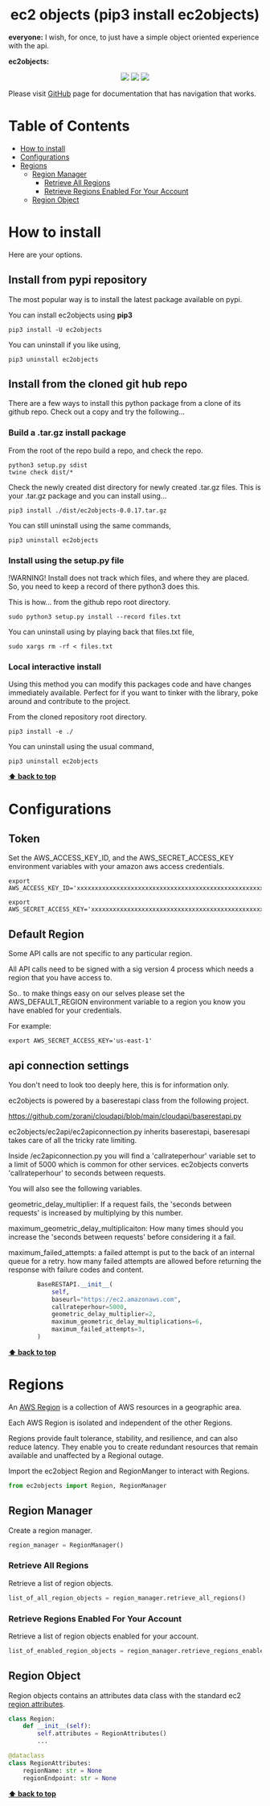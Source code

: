<h1 align="center">ec2 objects (pip3 install ec2objects)</h1>
<p align="left"><b>everyone:</b> I wish, for once, to just have a simple object oriented experience with the api.</p>
<p align="left"><b>ec2objects:</b> </p>

<p align="center">
<a href="https://github.com/zorani/aws-ec2-objects"><img src="https://img.shields.io/github/forks/zorani/aws-ec2-objects.svg?style=social&label=Fork"></a>
<a href="https://github.com/zorani/aws-ec2-objects"><img src="https://img.shields.io/github/stars/zorani/aws-ec2-objects.svg?style=social&label=Star"></a>
<a href="https://github.com/zorani/aws-ec2-objects"><img src="https://img.shields.io/github/watchers/zorani/aws-ec2-objects.svg?style=social&label=Watch"></a>
</p>

Please visit <a href="https://github.com/zorani/aws-ec2-objects">GitHub</a> page for documentation that has navigation that works.

# Table of Contents

- [How to install](#how-to-install)
- [Configurations](#configurations)
- [Regions](#regions)
	- [Region Manager](#region-manager)
		- [Retrieve All Regions](#retrieve-all-regions)
		- [Retrieve Regions Enabled For Your Account](#retrieve-regions-enabled-for-your-account)
	- [Region Object](#region-object)
# How to install

Here are your options.

## Install from pypi repository

The most popular way is to install the latest package available on pypi.

You can install ec2objects using **pip3**

    pip3 install -U ec2objects

You can uninstall if you like using,

    pip3 uninstall ec2objects

## Install from the cloned git hub repo

There are a few ways to install this python package from a clone of its github repo.
Check out a copy and try the following...

### Build a .tar.gz install package

From the root of the repo build a repo, and check the repo.

    python3 setup.py sdist
    twine check dist/*

Check the newly created dist directory for newly created .tar.gz files.
This is your .tar.gz package and you can install using...

    pip3 install ./dist/ec2objects-0.0.17.tar.gz

You can still uninstall using the same commands,

    pip3 uninstall ec2objects

### Install using the setup.py file

!WARNING! Install does not track which files, and where they are placed.
So, you need to keep a record of there python3 does this.

This is how... from the github repo root directory.

    sudo python3 setup.py install --record files.txt

You can uninstall using by playing back that files.txt file,

    sudo xargs rm -rf < files.txt

### Local interactive install

Using this method you can modify this packages code and have changes immediately available.
Perfect for if you want to tinker with the library, poke around and contribute to the project.

From the cloned repository root directory.

    pip3 install -e ./

You can uninstall using the usual command,

    pip3 uninstall ec2objects

**[⬆ back to top](#table-of-contents)**

# Configurations

## Token

Set the AWS_ACCESS_KEY_ID, and the AWS_SECRET_ACCESS_KEY environment variables with your amazon aws access credentials.

    export AWS_ACCESS_KEY_ID='xxxxxxxxxxxxxxxxxxxxxxxxxxxxxxxxxxxxxxxxxxxxxxxxxxxxxxxxxxxxxxxx'

    export AWS_SECRET_ACCESS_KEY='xxxxxxxxxxxxxxxxxxxxxxxxxxxxxxxxxxxxxxxxxxxxxxxxxxxxxxxxxxxxxxxx'

## Default Region

Some API calls are not specific to any particular region.

All API calls need to be signed with a sig version 4 process which needs a region that you have access to.

So.. to make things easy on our selves please set the AWS_DEFAULT_REGION environment variable to a region you know you  have enabled for your credentials.

For example:

    export AWS_SECRET_ACCESS_KEY='us-east-1'




## api connection settings

You don't need to look too deeply here, this is for information only.

ec2objects is powered by a baserestapi class from the following project.

https://github.com/zorani/cloudapi/blob/main/cloudapi/baserestapi.py

ec2objects/ec2api/ec2apiconnection.py inherits baserestapi, 
baseresapi takes care of all the tricky rate limiting.

Inside /ec2apiconnection.py you will find
a 'callrateperhour' variable set to a limit of 5000 which is common for other services.
ec2objects converts 'callrateperhour' to seconds between requests.

You will also see the following variables.

geometric_delay_multiplier: If a request fails, the 'seconds between requests' is increased by multiplying by this number.

maximum_geometric_delay_multiplicaiton: How many times should you increase the 'seconds between requests' before considering it a fail.

maximum_failed_attempts: a failed attempt is put to the back of an internal queue for a retry. how many failed attempts are allowed before
                         returning the response with failure codes and content.

```python
        BaseRESTAPI.__init__(
            self,
            baseurl="https://ec2.amazonaws.com",
            callrateperhour=5000,
            geometric_delay_multiplier=2,
            maximum_geometric_delay_multiplications=6,
            maximum_failed_attempts=3,
        )
```

**[⬆ back to top](#table-of-contents)**


# Regions


An [AWS Region](https://docs.aws.amazon.com/general/latest/gr/rande.html#region-names-codes) is a collection of AWS resources in a geographic area. 

Each AWS Region is isolated and independent of the other Regions. 

Regions provide fault tolerance, stability, and resilience, and can also reduce latency. They enable you to create redundant resources that remain available and unaffected by a Regional outage.

Import the ec2object Region and RegionManger to interact with Regions.

```python
from ec2objects import Region, RegionManager
```
## Region Manager

Create a region manager.
```python
region_manager = RegionManager()
```
### Retrieve All Regions
Retrieve a list of region objects.
```python
list_of_all_region_objects = region_manager.retrieve_all_regions()
```

### Retrieve Regions Enabled For Your Account
Retrieve a list of region objects enabled for your account.
```python
list_of_enabled_region_objects = region_manager.retrieve_regions_enabled_for_my_account()
```

## Region Object

Region objects contains an attributes data class with the standard ec2 [region attributes](https://docs.aws.amazon.com/AWSEC2/latest/APIReference/API_Region.html).


```python
class Region:
    def __init__(self):
        self.attributes = RegionAttributes()
        ...
```
```python
@dataclass
class RegionAttributes:
    regionName: str = None
    regionEndpoint: str = None
```
**[⬆ back to top](#table-of-contents)**